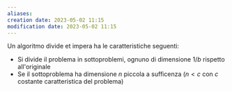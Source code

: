 ```yaml
---
aliases: 
creation date: 2023-05-02 11:15
modification date: 2023-05-02 11:15
---
```


Un algoritmo divide et impera ha le caratteristiche seguenti:
- Si divide il problema in sottoproblemi, ognuno di dimensione $1/b$ rispetto all'originale
- Se il sottoproblema ha dimensione $n$ piccola a sufficenza ($n < c$ con $c$ costante caratteristica del problema)



